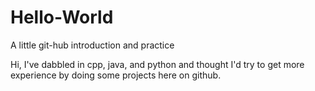 # Hello-World
A little git-hub introduction and practice

Hi, I've dabbled in cpp, java, and python and thought I'd try to get more experience
by doing some projects here on github.
